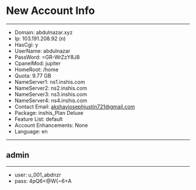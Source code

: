 # New Account Info
---
- Domain: abdulnazar.xyz
- Ip: 103.191.208.92 (n)
- HasCgi: y
- UserName: abdulnazar
- PassWord: =GR-WrZzY8J8
- CpanelMod: jupiter
- HomeRoot: /home
- Quota: 9.77 GB
- NameServer1: ns1.inshis.com
- NameServer2: ns2.inshis.com
- NameServer3: ns3.inshis.com
- NameServer4: ns4.inshis.com
- Contact Email: akshayjosephjustin721@gmail.com
- Package: inshis_Plan Deluxe
- Feature List: default
- Account Enhancements: None
- Language: en
---
## admin
---
- user: u_001_abdnzr
- pass: 4pQ6<@W{~6+A
